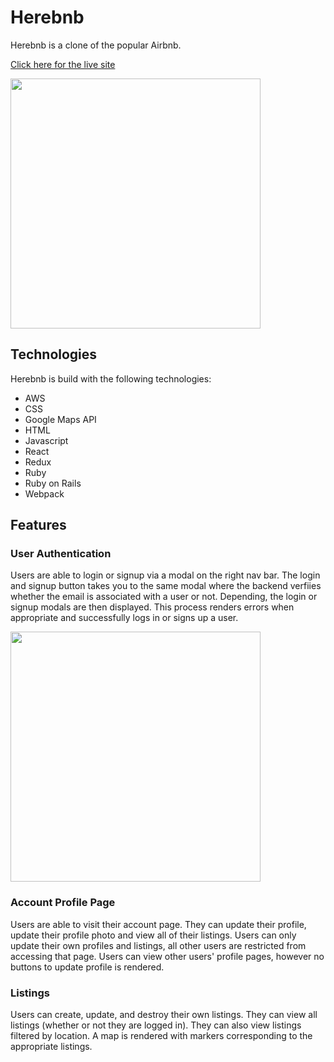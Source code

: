 
# Herebnb 

Herebnb is a clone of the popular Airbnb.

[Click here for the live site](https://herebnb.herokuapp.com/#/) 
  

<img src="https://user-images.githubusercontent.com/90418154/149542990-235362cd-387e-4bdf-8208-ded4db782b82.gif" height=400px width="auto"/>
<!-- ![splash page ](https://user-images.githubusercontent.com/90418154/149538716-acb34ad9-8579-4555-88dc-0e84c8504efd.gif) -->



## Technologies

Herebnb is build with the following technologies: 

  - AWS
  - CSS
  - Google Maps API
  - HTML
  - Javascript
  - React 
  - Redux
  - Ruby 
  - Ruby on Rails 
  - Webpack

## Features 

### User Authentication
 Users are able to login or signup via a modal on the right nav bar. The login and signup button takes you to the same modal where the backend verfiies whether the email is associated with a user or not. Depending, the login or signup modals are then displayed. This process renders errors when appropriate and successfully logs in or signs up a user.
 
 <img src="https://user-images.githubusercontent.com/90418154/149543760-73dcb6b3-818a-4417-9087-13db12c49a80.gif" height=400px width="auto"/>
 
 ### Account Profile Page 
  Users are able to visit their account page. They can update their profile, update their profile photo and view all of their listings. Users can only update their own profiles and listings, all other users are restricted from accessing that page. Users can view other users' profile pages, however no buttons to update profile is rendered. 
  
  ### Listings
  
  Users can create, update, and destroy their own listings. They can view all listings (whether or not they are logged in). They can also view listings filtered by location. A map is rendered with markers corresponding to the appropriate listings. 
  
  

